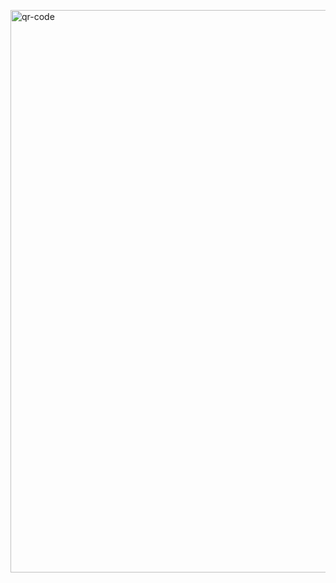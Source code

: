 [<img width="900" alt="qr-code" src="https://github.com/user-attachments/assets/b0e86e57-a362-4783-9876-5e0f463ec69b" />](https://amr-services-booking.onrender.com)
